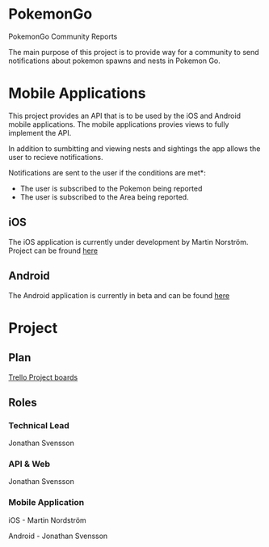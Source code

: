 
# PokemonGo
PokemonGo Community Reports

The main purpose of this project is to provide way for a community to send notifications about pokemon spawns and nests in Pokemon Go.

# Mobile Applications
This project provides an API that is to be used by the iOS and Android mobile applications.
The mobile applications provies views to fully implement the API.

In addition to sumbitting and viewing nests and sightings the app allows the user to recieve notifications.

Notifications are sent to the user if the conditions are met*:
- The user is subscribed to the Pokemon being reported
- The user is subscribed to the Area being reported.

## iOS
The iOS application is currently under development by Martin Norström.
Project can be fround [here](https://github.com/Martinnord/Sightsings-Vasteras)

## Android
The Android application is currently in beta and can be found [here](https://play.google.com/store/apps/details?id=com.svenssjj.sightingsvasteras)

# Project
## Plan
[Trello Project boards](https://trello.com/sightingsvasteras)

## Roles
### Technical Lead
Jonathan Svensson
### API & Web
Jonathan Svensson


### Mobile Application 
iOS - Martin Nordström

Android - Jonathan Svensson
 

